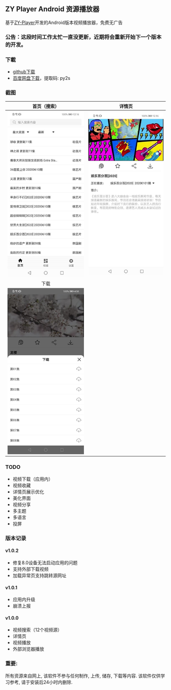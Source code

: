 ## ZY Player Android 资源播放器

基于[ZY-Player](https://github.com/Hunlongyu/ZY-Player)开发的Android版本视频播放器，免费无广告

### 公告：这段时间工作太忙一直没更新，近期将会重新开始下一个版本的开发。

### 下載

- [github下载](https://github.com/vicedev/ZY-Player-Android/raw/master/release/ZY-Player-Android-1.0.1.apk)
- [百度网盘下载](https://pan.baidu.com/s/1fV1rO-WAcqbf0NBIgm1NsA)，提取码: py2s

### 截图

|           首页（搜索）            |              详情页               |
| :-------------------------------: | :-------------------------------: |
| ![home](./images/image1.jpg)  | ![detail](./images/image2.jpg) |
| 下载 |  |
| ![home](./images/image3.jpg) |  |

### TODO 

- 视频下载（应用内）
- 视频收藏
- 详情页展示优化
- 美化界面
- 视频分享
- 多主题
- 多语言
- 投屏

### 版本记录

#### v1.0.2

- 修复8.0设备无法启动应用的问题
- 支持外部下载视频
- 加载异常页支持跳转源网址

#### v1.0.1

- 应用内升级
- 崩溃上报

#### v1.0.0

- 视频搜索（12个视频源）
- 详情页
- 视频播放
- 外部浏览器播放

### 重要:

所有资源来自网上, 该软件不参与任何制作, 上传, 储存, 下载等内容. 该软件仅供学习参考, 请于安装后24小时内删除.
